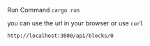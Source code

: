 Run Command
`cargo run`

you can use the url in your browser or use `curl`

`http://localhost:3000/api/blocks/0`

